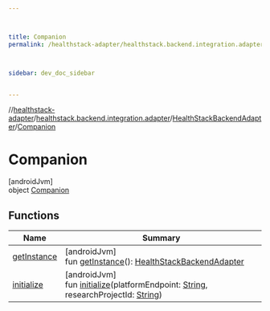 ```yaml
---



title: Companion
permalink: /healthstack-adapter/healthstack.backend.integration.adapter/-health-stack-backend-adapter/-companion/index.html



sidebar: dev_doc_sidebar


---
```




//[healthstack-adapter](/healthstack-adapter.html)/[healthstack.backend.integration.adapter](../../index.html)/[HealthStackBackendAdapter](../index.html)/[Companion](index.html)



# Companion



[androidJvm]\
object [Companion](index.html)



## Functions


| Name | Summary |
|---|---|
| [getInstance](get-instance.html) | [androidJvm]<br>fun [getInstance](get-instance.html)(): [HealthStackBackendAdapter](../index.html) |
| [initialize](initialize.html) | [androidJvm]<br>fun [initialize](initialize.html)(platformEndpoint: [String](https://kotlinlang.org/api/latest/jvm/stdlib/kotlin/-string/index.html), researchProjectId: [String](https://kotlinlang.org/api/latest/jvm/stdlib/kotlin/-string/index.html)) |



